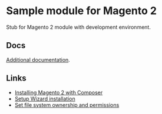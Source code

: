 # Sample module for Magento 2

Stub for Magento 2 module with development environment.



## Docs

[Additional documentation](./docs/README.md).


## Links

* [Installing Magento 2 with Composer](http://magenticians.com/installing-magento-2-composer)
* [Setup Wizard installation](http://devdocs.magento.com/guides/v2.0/install-gde/install/web/install-web.html)
* [Set file system ownership and permissions](http://devdocs.magento.com/guides/v2.0/install-gde/install/file-system-perms.html)




